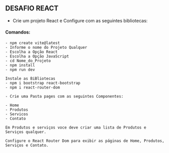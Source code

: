 ## DESAFIO REACT

- Crie um projeto React e Configure com as seguintes bibliotecas:

#### Comandos:
```
- npm create vite@latest
- Informe o nome do Projeto Qualquer
- Escolha a Opção React
- Escolha a Opção JavaScript
- cd Nome_do_Projeto
- npm install
- npm run dev

Instale as BiBliotecas
- npm i bootstrap react-bootstrap
- npm i react-router-dom

- Crie uma Pasta pages com as seguintes Componentes:

- Home
- Produtos
- Servicos
- Contato

Em Produtos e serviços voce deve criar uma lista de Produtos e Serviços qualquer.

Configure o React Router Dom para exibir as páginas de Home, Produtos, Serviços e Contato.
```
